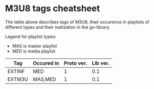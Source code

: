 M3U8 tags cheatsheet
====================

The table above describes tags of M3U8, their occurence in playlists of different types and their realization
in the go-library.

Legend for playlist types:

* MAS is master playlist
* MED is media playlist

<!--- Note: markdown table below prepared in Emacs Orgmode and automatically converted to Github Markdown format -->

<!--- BEGIN RECEIVE ORGTBL specs -->
| Tag | Occured in | Proto ver. | Lib ver. |
|---|---|---|---|
| EXTINF | MED | 1 | 0.1 |
| EXTM3U | MAS,MED | 1 | 0.1 |
<!--- END RECEIVE ORGTBL specs -->

<!---
#+ORGTBL: SEND specs orgtbl-to-gfm
| Tag    | Occured in | Proto ver. | Lib ver. |
|--------+------------+------------+----------|
|        |            | <l>        | <l>      |
| EXTINF | MED        | 1          | 0.1      |
| EXTM3U | MAS,MED    | 1          | 0.1      |
-->
